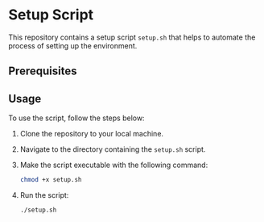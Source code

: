 # Setup Script

This repository contains a setup script `setup.sh` that helps to automate the process of setting up the environment.

## Prerequisites

## Usage

To use the script, follow the steps below:

1. Clone the repository to your local machine.
2. Navigate to the directory containing the `setup.sh` script.
3. Make the script executable with the following command:

    ```bash
    chmod +x setup.sh
    ```

4. Run the script:

    ```bash
    ./setup.sh
    ```
